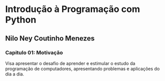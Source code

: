 # Introdução à Programação com Python

## Nilo Ney Coutinho Menezes

### Capitulo 01: Motivação

Visa apresentar o desafio de aprender e estimular o estudo da programação de computadores, apresentando problemas e aplicações do dia a dia.
